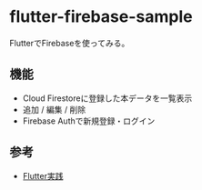 # flutter-firebase-sample
FlutterでFirebaseを使ってみる。

## 機能
- Cloud Firestoreに登録した本データを一覧表示
- 追加 / 編集 / 削除
- Firebase Authで新規登録・ログイン

## 参考
- [Flutter実践](https://www.youtube.com/watch?v=VZ9wcJ920XA&list=PLuLRJz1UnJzEYLFd1ihJit1E6dYol8VC5)
